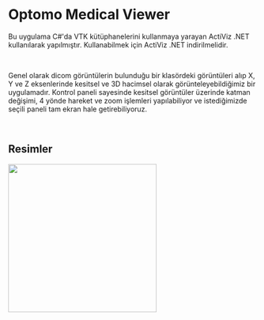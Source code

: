 <h1>Optomo Medical Viewer</h1>
<p>Bu uygulama C#'da VTK kütüphanelerini kullanmaya yarayan ActiViz .NET kullanılarak yapılmıştır. Kullanabilmek için ActiViz .NET indirilmelidir.</p>
<br>
<p>Genel olarak dicom görüntülerin bulunduğu bir klasördeki görüntüleri alıp X, Y ve Z eksenlerinde kesitsel ve 3D hacimsel olarak görünteleyebildiğimiz bir uygulamadır. 
Kontrol paneli sayesinde kesitsel görüntüler üzerinde katman değişimi, 4 yönde hareket ve zoom işlemleri yapılabiliyor ve istediğimizde seçili paneli tam ekran hale getirebiliyoruz.</p>
<br>
<h2>Resimler</h2>
<img src="https://github.com/user-attachments/assets/c5d85c01-1b36-4595-91ab-2c48c97da381" height=300/>

